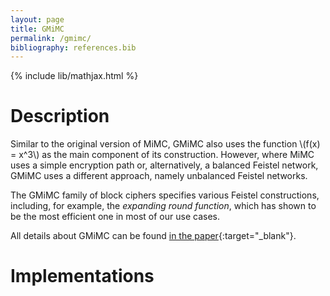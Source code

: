 ```yaml
---
layout: page
title: GMiMC
permalink: /gmimc/
bibliography: references.bib
---
```


{% include lib/mathjax.html %}

# Description

Similar to the original version of MiMC, GMiMC also uses the function \\(f(x) = x^3\\) as the main component of its construction. However, where MiMC uses a simple encryption path or, alternatively, a balanced Feistel network, GMiMC uses a different approach, namely unbalanced Feistel networks.

The GMiMC family of block ciphers specifies various Feistel constructions, including, for example, the _expanding round function_, which has shown to be the most efficient one in most of our use cases.

All details about GMiMC can be found [in the paper](https://eprint.iacr.org/2019/397){:target="_blank"}.

# Implementations
